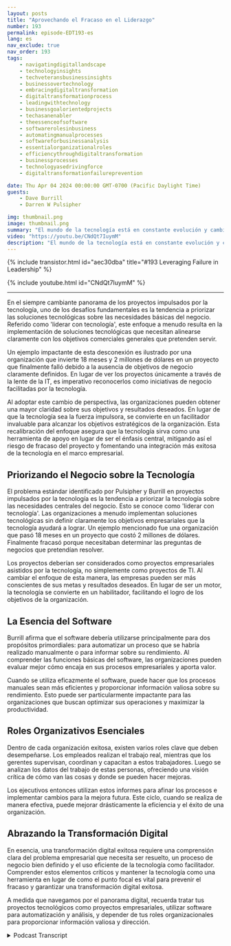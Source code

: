 ```yaml
---
layout: posts
title: "Aprovechando el Fracaso en el Liderazgo"
number: 193
permalink: episode-EDT193-es
lang: es
nav_exclude: true
nav_order: 193
tags:
    - navigatingdigitallandscape
    - technologyinsights
    - techveteransbusinessinsights
    - businessovertechnology
    - embracingdigitaltransformation
    - digitaltransformationprocess
    - leadingwithtechnology
    - businessgoalorientedprojects
    - techasanenabler
    - theessenceofsoftware
    - softwarerolesinbusiness
    - automatingmanualprocesses
    - softwareforbusinessanalysis
    - essentialorganizationalroles
    - efficiencythroughdigitaltransformation
    - businessprocesses
    - technologyasedrivingforce
    - digitaltransformationfailureprevention

date: Thu Apr 04 2024 00:00:00 GMT-0700 (Pacific Daylight Time)
guests:
    - Dave Burrill
    - Darren W Pulsipher

img: thumbnail.png
image: thumbnail.png
summary: "El mundo de la tecnología está en constante evolución y cambio. En este panorama digital, es importante entender no solo la tecnología que se utiliza, sino también el proceso de negocio subyacente y el propósito que impulsa. Los veteranos de la tecnología Darren Pulsipher y Dave Burrill imparten sabiduría sobre esta combinación crítica en su podcast Abrazando la Transformación Digital."
video: "https://youtu.be/CNdQt7IuymM"
description: "El mundo de la tecnología está en constante evolución y cambio. En este panorama digital, es importante entender no solo la tecnología que se utiliza, sino también el proceso de negocio subyacente y el propósito que impulsa. Los veteranos de la tecnología Darren Pulsipher y Dave Burrill imparten sabiduría sobre esta combinación crítica en su podcast Abrazando la Transformación Digital."
---
```


<div>
{% include transistor.html id="aec30dba" title="#193 Leveraging Failure in Leadership" %}

{% include youtube.html id="CNdQt7IuymM" %}
</div>

---

En el siempre cambiante panorama de los proyectos impulsados por la tecnología, uno de los desafíos fundamentales es la tendencia a priorizar las soluciones tecnológicas sobre las necesidades básicas del negocio. Referido como 'liderar con tecnología', este enfoque a menudo resulta en la implementación de soluciones tecnológicas que necesitan alinearse claramente con los objetivos comerciales generales que pretenden servir.

Un ejemplo impactante de esta desconexión es ilustrado por una organización que invierte 18 meses y 2 millones de dólares en un proyecto que finalmente falló debido a la ausencia de objetivos de negocio claramente definidos. En lugar de ver los proyectos únicamente a través de la lente de la IT, es imperativo reconocerlos como iniciativas de negocio facilitadas por la tecnología.

Al adoptar este cambio de perspectiva, las organizaciones pueden obtener una mayor claridad sobre sus objetivos y resultados deseados. En lugar de que la tecnología sea la fuerza impulsora, se convierte en un facilitador invaluable para alcanzar los objetivos estratégicos de la organización. Esta recalibración del enfoque asegura que la tecnología sirva como una herramienta de apoyo en lugar de ser el énfasis central, mitigando así el riesgo de fracaso del proyecto y fomentando una integración más exitosa de la tecnología en el marco empresarial.

## Priorizando el Negocio sobre la Tecnología

El problema estándar identificado por Pulsipher y Burrill en proyectos impulsados por la tecnología es la tendencia a priorizar la tecnología sobre las necesidades centrales del negocio. Esto se conoce como 'liderar con tecnología'. Las organizaciones a menudo implementan soluciones tecnológicas sin definir claramente los objetivos empresariales que la tecnología ayudará a lograr. Un ejemplo mencionado fue una organización que pasó 18 meses en un proyecto que costó 2 millones de dólares. Finalmente fracasó porque necesitaban determinar las preguntas de negocios que pretendían resolver.

Los proyectos deberían ser considerados como proyectos empresariales asistidos por la tecnología, no simplemente como proyectos de TI. Al cambiar el enfoque de esta manera, las empresas pueden ser más conscientes de sus metas y resultados deseados. En lugar de ser un motor, la tecnología se convierte en un habilitador, facilitando el logro de los objetivos de la organización.

## La Esencia del Software

Burrill afirma que el software debería utilizarse principalmente para dos propósitos primordiales: para automatizar un proceso que se habría realizado manualmente o para informar sobre su rendimiento. Al comprender las funciones básicas del software, las organizaciones pueden evaluar mejor cómo encaja en sus procesos empresariales y aporta valor.

Cuando se utiliza eficazmente el software, puede hacer que los procesos manuales sean más eficientes y proporcionar información valiosa sobre su rendimiento. Esto puede ser particularmente impactante para las organizaciones que buscan optimizar sus operaciones y maximizar la productividad.

## Roles Organizativos Esenciales

Dentro de cada organización exitosa, existen varios roles clave que deben desempeñarse. Los empleados realizan el trabajo real, mientras que los gerentes supervisan, coordinan y capacitan a estos trabajadores. Luego se analizan los datos del trabajo de estas personas, ofreciendo una visión crítica de cómo van las cosas y donde se pueden hacer mejoras.

Los ejecutivos entonces utilizan estos informes para afinar los procesos e implementar cambios para la mejora futura. Este ciclo, cuando se realiza de manera efectiva, puede mejorar drásticamente la eficiencia y el éxito de una organización.

## Abrazando la Transformación Digital

En esencia, una transformación digital exitosa requiere una comprensión clara del problema empresarial que necesita ser resuelto, un proceso de negocio bien definido y el uso eficiente de la tecnología como facilitador. Comprender estos elementos críticos y mantener la tecnología como una herramienta en lugar de como el punto focal es vital para prevenir el fracaso y garantizar una transformación digital exitosa.

A medida que navegamos por el panorama digital, recuerda tratar tus proyectos tecnológicos como proyectos empresariales, utilizar software para automatización y análisis, y depender de tus roles organizacionales para proporcionar información valiosa y dirección.



<details>
<summary> Podcast Transcript </summary>

<p></p>

</details>
